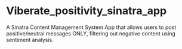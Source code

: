 # Viberate_positivity_sinatra_app
A Sinatra Content Management System App that allows users to post positive/neutral messages ONLY, filtering out negative content using sentiment analysis.
